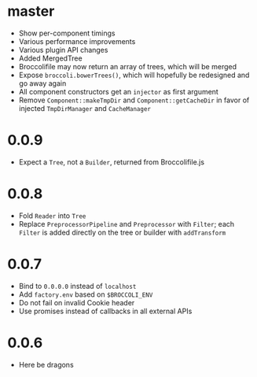 # master

* Show per-component timings
* Various performance improvements
* Various plugin API changes
* Added MergedTree
* Broccolifile may now return an array of trees, which will be merged
* Expose `broccoli.bowerTrees()`, which will hopefully be redesigned and go
  away again
* All component constructors get an `injector` as first argument
* Remove `Component::makeTmpDir` and `Component::getCacheDir` in favor of
  injected `TmpDirManager` and `CacheManager`

# 0.0.9

* Expect a `Tree`, not a `Builder`, returned from Broccolifile.js

# 0.0.8

* Fold `Reader` into `Tree`
* Replace `PreprocessorPipeline` and `Preprocessor` with `Filter`; each
  `Filter` is added directly on the tree or builder with `addTransform`

# 0.0.7

* Bind to `0.0.0.0` instead of `localhost`
* Add `factory.env` based on `$BROCCOLI_ENV`
* Do not fail on invalid Cookie header
* Use promises instead of callbacks in all external APIs

# 0.0.6

* Here be dragons
